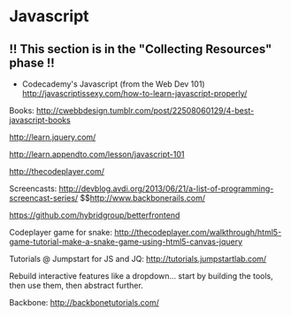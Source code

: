 # Javascript

## !! This section is in the "Collecting Resources" phase !!

* Codecademy's Javascript (from the Web Dev 101)
http://javascriptissexy.com/how-to-learn-javascript-properly/

Books:
http://cwebbdesign.tumblr.com/post/22508060129/4-best-javascript-books

http://learn.jquery.com/

http://learn.appendto.com/lesson/javascript-101

http://thecodeplayer.com/

Screencasts:
http://devblog.avdi.org/2013/06/21/a-list-of-programming-screencast-series/
$$http://www.backbonerails.com/

https://github.com/hybridgroup/betterfrontend

Codeplayer game for snake: http://thecodeplayer.com/walkthrough/html5-game-tutorial-make-a-snake-game-using-html5-canvas-jquery

Tutorials @ Jumpstart for JS and JQ:
http://tutorials.jumpstartlab.com/

Rebuild interactive features like a dropdown... start by building the tools, then use them, then abstract further.

Backbone:
http://backbonetutorials.com/
